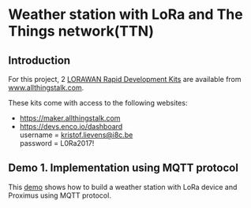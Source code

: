 # Weather station with LoRa and The Things network(TTN)

## Introduction

For this project, 2 [LORAWAN Rapid Development Kits](http://www.allthingstalk.com/lorawan-rapid-development-kit) are available from www.allthingstalk.com.  

These kits come with access to the following websites:

* https://maker.allthingstalk.com  
* https://devs.enco.io/dashboard  
username = kristof.lievens@i8c.be  
password = L0Ra2017!

## Demo 1. Implementation using MQTT protocol

This [demo](./mqtt/) shows how to build a weather station with LoRa device and Proximus using MQTT protocol.